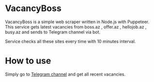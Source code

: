 
# VacancyBoss

VacancyBoss is a simple web scraper written in Node.js with Puppeteer. This service gets latest vacancies from boss.az , offer.az , hellojob.az , busy.az and sends to Telegram channel via bot.

Service checks all these sites every time with 10 minutes interval.
# How to use
Simply go to [Telegram channel](https://t.me/vacancyboss) and get all recent vacancies.
